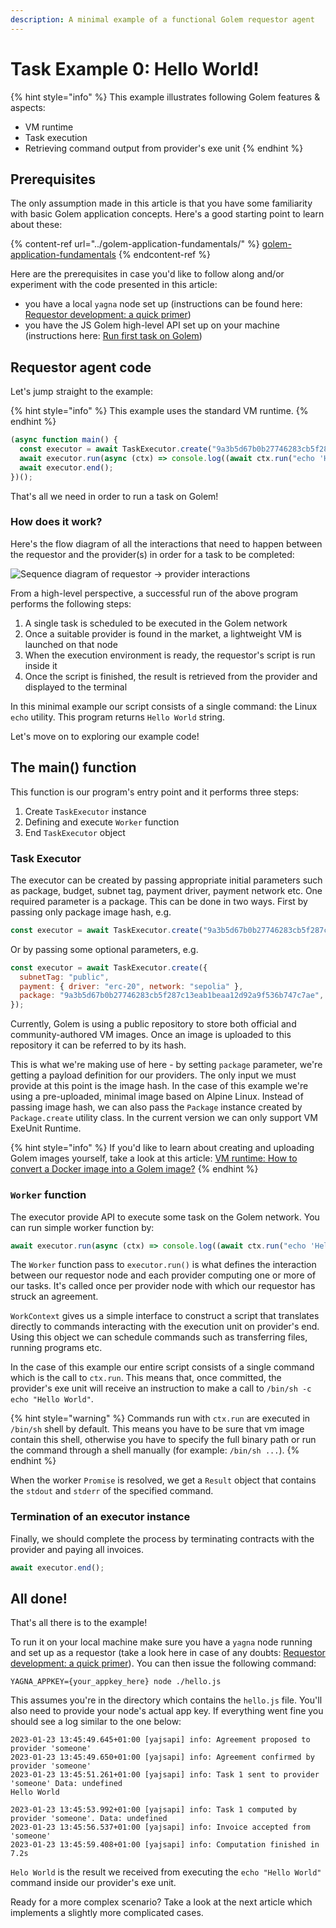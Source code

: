 ```yaml
---
description: A minimal example of a functional Golem requestor agent
---
```


# Task Example 0: Hello World!

{% hint style="info" %}
This example illustrates following Golem features & aspects:

* VM runtime
* Task execution
* Retrieving command output from provider's exe unit
{% endhint %}

## Prerequisites

The only assumption made in this article is that you have some familiarity with basic Golem application concepts. Here's a good starting point to learn about these:

{% content-ref url="../golem-application-fundamentals/" %}
[golem-application-fundamentals](../golem-application-fundamentals/)
{% endcontent-ref %}

Here are the prerequisites in case you'd like to follow along and/or experiment with the code presented in this article:

* you have a local `yagna` node set up (instructions can be found here: [Requestor development: a quick primer](../flash-tutorial-of-requestor-development/))
* you have the JS Golem high-level API set up on your machine (instructions here: [Run first task on Golem](../flash-tutorial-of-requestor-development/run-first-task-on-golem.md))

## Requestor agent code

Let's jump straight to the example:

{% hint style="info" %}
This example uses the standard VM runtime.
{% endhint %}

```javascript
(async function main() {
  const executor = await TaskExecutor.create("9a3b5d67b0b27746283cb5f287c13eab1beaa12d92a9f536b747c7ae");
  await executor.run(async (ctx) => console.log((await ctx.run("echo 'Hello World'")).stdout));
  await executor.end();
})();
```

That's all we need in order to run a task on Golem!

### How does it work?

Here's the flow diagram of all the interactions that need to happen between the requestor and the provider(s) in order for a task to be completed:

![Sequence diagram of requestor -> provider interactions](../../.gitbook/assets/tutorial-07.jpg)

From a high-level perspective, a successful run of the above program performs the following steps:

1. A single task is scheduled to be executed in the Golem network
2. Once a suitable provider is found in the market, a lightweight VM is launched on that node
3. When the execution environment is ready, the requestor's script is run inside it
4. Once the script is finished, the result is retrieved from the provider and displayed to the terminal

In this minimal example our script consists of a single command: the Linux `echo` utility. This program returns `Hello World` string.

Let's move on to exploring our example code!

## The main() function

This function is our program's entry point and it performs three steps:

1. Create `TaskExecutor` instance
2. Defining and execute `Worker` function
3. End `TaskExecutor` object

### Task Executor

The executor can be created by passing appropriate initial parameters such as package, budget, subnet tag, payment driver, payment network etc.
One required parameter is a package. This can be done in two ways. First by passing only package image hash, e.g.
```javascript
const executor = await TaskExecutor.create("9a3b5d67b0b27746283cb5f287c13eab1beaa12d92a9f536b747c7ae"); 
```
Or by passing some optional parameters, e.g.
```javascript
const executor = await TaskExecutor.create({
  subnetTag: "public",
  payment: { driver: "erc-20", network: "sepolia" },
  package: "9a3b5d67b0b27746283cb5f287c13eab1beaa12d92a9f536b747c7ae",
});
```

Currently, Golem is using a public repository to store both official and community-authored VM images. Once an image is uploaded to this repository it can be referred to by its hash.

This is what we're making use of here - by setting `package` parameter, we're getting a payload definition for our providers. The only input we must provide at this point is the image hash. In the case of this example we're using a pre-uploaded, minimal image based on Alpine Linux.
Instead of passing image hash, we can also pass the `Package` instance created by `Package.create` utility class. In the current version we can only support VM ExeUnit Runtime.  

{% hint style="info" %}
If you'd like to learn about creating and uploading Golem images yourself, take a look at this article: [VM runtime: How to convert a Docker image into a Golem image?](../vm-runtime/convert-a-docker-image-into-a-golem-image.md)
{% endhint %}

### `Worker` function

The executor provide API to execute some task on the Golem network. You can run simple worker function by:

```javascript
await executor.run(async (ctx) => console.log((await ctx.run("echo 'Hello World'")).stdout));
```

The `Worker` function pass to `executor.run()` is what defines the interaction between our requestor node and each provider computing one or more of our tasks. It's called once per provider node with which our requestor has struck an agreement.

`WorkContext` gives us a simple interface to construct a script that translates directly to commands interacting with the execution unit on provider's end. Using this object we can schedule commands such as transferring files, running programs etc.

In the case of this example our entire script consists of a single command which is the call to `ctx.run`. This means that, once committed, the provider's exe unit will receive an instruction to make a call to `/bin/sh -c echo "Hello World"`.

{% hint style="warning" %}
Commands run with `ctx.run` are executed in `/bin/sh` shell by default. This means you have to be sure that vm image contain this shell, otherwise you have to specify the full binary path or run the command through a shell manually (for example: `/bin/sh ...`).
{% endhint %}

When the worker `Promise` is resolved, we get a `Result` object that contains the `stdout` and `stderr` of the specified command.

### Termination of an executor instance

Finally, we should complete the process by terminating contracts with the provider and paying all invoices.

```js
await executor.end();
```

## All done!

That's all there is to the example!

To run it on your local machine make sure you have a `yagna` node running and set up as a requestor (take a look here in case of any doubts: [Requestor development: a quick primer](../flash-tutorial-of-requestor-development/)). You can then issue the following command:

```
YAGNA_APPKEY={your_appkey_here} node ./hello.js
```

This assumes you're in the directory which contains the `hello.js` file. You'll also need to provide your node's actual app key. If everything went fine you should see a log similar to the one below:

```
2023-01-23 13:45:49.645+01:00 [yajsapi] info: Agreement proposed to provider 'someone'
2023-01-23 13:45:49.650+01:00 [yajsapi] info: Agreement confirmed by provider 'someone'
2023-01-23 13:45:51.261+01:00 [yajsapi] info: Task 1 sent to provider 'someone' Data: undefined
Hello World

2023-01-23 13:45:53.992+01:00 [yajsapi] info: Task 1 computed by provider 'someone'. Data: undefined
2023-01-23 13:45:56.537+01:00 [yajsapi] info: Invoice accepted from 'someone'
2023-01-23 13:45:59.408+01:00 [yajsapi] info: Computation finished in 7.2s
```

`Helo World` is the result we received from executing the `echo "Hello World"` command inside our provider's exe unit.

Ready for a more complex scenario? Take a look at the next article which implements a slightly more complicated cases.
